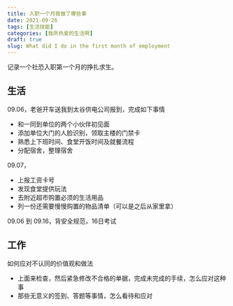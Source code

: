 ```yaml
---
title: 入职一个月我做了哪些事
date: 2021-09-26
tags: [生活技能]
categories: [我所热爱的生活啊]
draft: true
slug: What did I do in the first month of employment
---
```


记录一个社恐入职第一个月的挣扎求生。

<!--more-->

## 生活

09.06，老爸开车送我到太谷供电公司报到，完成如下事情

- 和一同到单位的两个小伙伴初见面
- 添加单位大门的人脸识别，领取主楼的门禁卡
- 熟悉上下班时间、食堂开饭时间及就餐流程
- 分配宿舍，整理宿舍

09.07，

- 上报工资卡号
- 发现食堂提供玩法
- 去附近超市购置必须的生活用品
- 列一份还需要慢慢购置的物品清单（可以是之后从家里拿）

09.06 到 09.16，背安全规范，16日考试

## 工作

如何应对不认同的价值观和做法

- 上面来检查，然后紧急修改不合格的单据，完成未完成的手续，怎么应对这种事
- 那些无意义的签到、答题等事情，怎么看待和应对